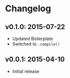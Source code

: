 # Changelog

## v0.1.0: 2015-07-22

- Updated Boilerplate
- Switched to `.compile()`

## v0.0.1: 2015-04-10

- Initial release
